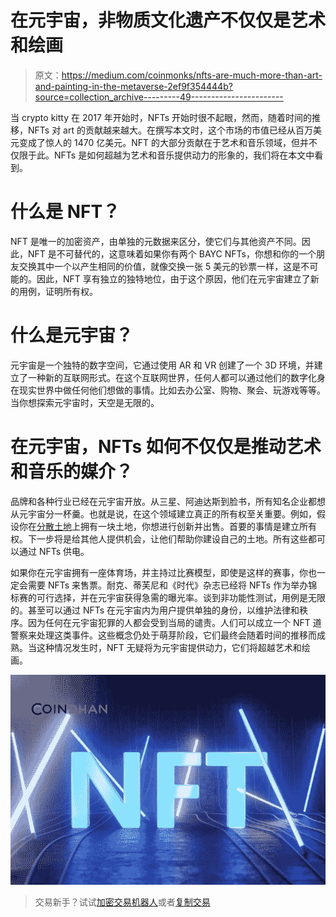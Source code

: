 # 在元宇宙，非物质文化遗产不仅仅是艺术和绘画

> 原文：<https://medium.com/coinmonks/nfts-are-much-more-than-art-and-painting-in-the-metaverse-2ef9f354444b?source=collection_archive---------49----------------------->

当 crypto kitty 在 2017 年开始时，NFTs 开始时很不起眼，然而，随着时间的推移，NFTs 对 art 的贡献越来越大。在撰写本文时，这个市场的市值已经从百万美元变成了惊人的 1470 亿美元。NFT 的大部分贡献在于艺术和音乐领域，但并不仅限于此。NFTs 是如何超越为艺术和音乐提供动力的形象的，我们将在本文中看到。

# 什么是 NFT？

NFT 是唯一的加密资产，由单独的元数据来区分，使它们与其他资产不同。因此，NFT 是不可替代的，这意味着如果你有两个 BAYC NFTs，你想和你的一个朋友交换其中一个以产生相同的价值，就像交换一张 5 美元的钞票一样，这是不可能的。因此，NFT 享有独立的独特地位，由于这个原因，他们在元宇宙建立了新的用例，证明所有权。

# 什么是元宇宙？

元宇宙是一个独特的数字空间，它通过使用 AR 和 VR 创建了一个 3D 环境，并建立了一种新的互联网形式。在这个互联网世界，任何人都可以通过他们的数字化身在现实世界中做任何他们想做的事情。比如去办公室、购物、聚会、玩游戏等等。当你想探索元宇宙时，天空是无限的。

# 在元宇宙，NFTs 如何不仅仅是推动艺术和音乐的媒介？

品牌和各种行业已经在元宇宙开放。从三星、阿迪达斯到脸书，所有知名企业都想从元宇宙分一杯羹。也就是说，在这个领域建立真正的所有权至关重要。例如，假设你在[分散土地](https://decentraland.org/)上拥有一块土地，你想进行创新并出售。首要的事情是建立所有权。下一步将是给其他人提供机会，让他们帮助你建设自己的土地。所有这些都可以通过 NFTs 供电。

如果你在元宇宙拥有一座体育场，并主持过比赛模型，即使是这样的赛事，你也一定会需要 NFTs 来售票。耐克、蒂芙尼和《时代》杂志已经将 NFTs 作为举办锦标赛的可行选择，并在元宇宙获得急需的曝光率。谈到非功能性测试，用例是无限的。甚至可以通过 NFTs 在元宇宙内为用户提供单独的身份，以维护法律和秩序。因为任何在元宇宙犯罪的人都会受到当局的谴责。人们可以成立一个 NFT 道警察来处理这类事件。这些概念仍处于萌芽阶段，它们最终会随着时间的推移而成熟。当这种情况发生时，NFT 无疑将为元宇宙提供动力，它们将超越艺术和绘画。

![](img/7834c9b58132be3153bebd8935246e8d.png)

> 交易新手？试试[加密交易机器人](/coinmonks/crypto-trading-bot-c2ffce8acb2a)或者[复制交易](/coinmonks/top-10-crypto-copy-trading-platforms-for-beginners-d0c37c7d698c)